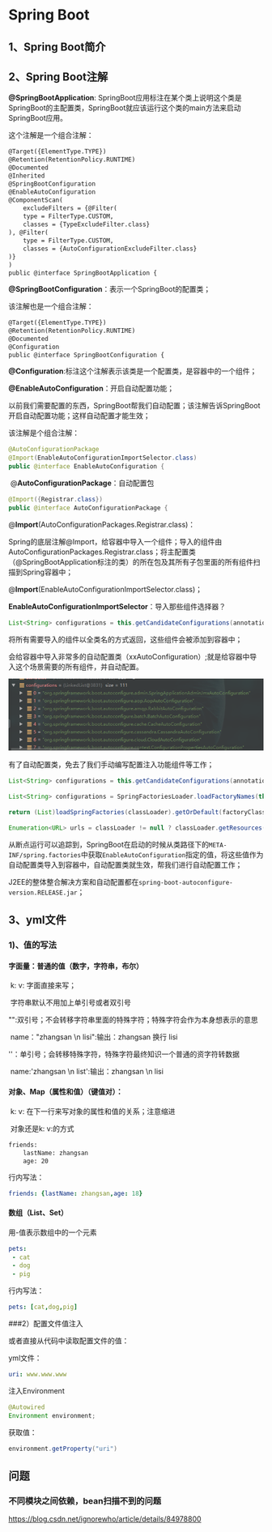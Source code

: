 # Spring Boot

## 1、Spring Boot简介



## 2、Spring Boot注解

**@SpringBootApplication**: SpringBoot应用标注在某个类上说明这个类是SpringBoot的主配置类，SpringBoot就应该运行这个类的main方法来启动SpringBoot应用。

这个注解是一个组合注解：

```
@Target({ElementType.TYPE})
@Retention(RetentionPolicy.RUNTIME)
@Documented
@Inherited
@SpringBootConfiguration
@EnableAutoConfiguration
@ComponentScan(
    excludeFilters = {@Filter(
    type = FilterType.CUSTOM,
    classes = {TypeExcludeFilter.class}
), @Filter(
    type = FilterType.CUSTOM,
    classes = {AutoConfigurationExcludeFilter.class}
)}
)
public @interface SpringBootApplication {
```

**@SpringBootConfiguration**：表示一个SpringBoot的配置类；

该注解也是一个组合注解：

```
@Target({ElementType.TYPE})
@Retention(RetentionPolicy.RUNTIME)
@Documented
@Configuration
public @interface SpringBootConfiguration {
```

​	**@Configuration**:标注这个注解表示该类是一个配置类，是容器中的一个组件；

**@EnableAutoConfiguration**：开启自动配置功能；

​	以前我们需要配置的东西，SpringBoot帮我们自动配置；该注解告诉SpringBoot开启自动配置功能；这样自动配置才能生效；

该注解是个组合注解：

```java
@AutoConfigurationPackage
@Import(EnableAutoConfigurationImportSelector.class)
public @interface EnableAutoConfiguration {
```

​	 	@**AutoConfigurationPackage**：自动配置包

```java
@Import({Registrar.class})
public @interface AutoConfigurationPackage {
```

​			@**Import**(AutoConfigurationPackages.Registrar.class)：

​			Spring的底层注解@Import，给容器中导入一个组件；导入的组件由AutoConfigurationPackages.Registrar.class；将主配置类（@SpringBootApplication标注的类）的所在包及其所有子包里面的所有组件扫描到Spring容器中；

​			@**Import**(EnableAutoConfigurationImportSelector.class)；

​				**EnableAutoConfigurationImportSelector**：导入那些组件选择器？

```java
List<String> configurations = this.getCandidateConfigurations(annotationMetadata, attributes);
```

​				将所有需要导入的组件以全类名的方式返回，这些组件会被添加到容器中；

​				会给容器中导入非常多的自动配置类（xxAutoConfiguration）;就是给容器中导入这个场景需要的所有组件，并自动配置。

![1529308081199](images\springboot\1529308081199.png)

有了自动配置类，免去了我们手动编写配置注入功能组件等工作；

```java
List<String> configurations = this.getCandidateConfigurations(annotationMetadata, attributes);
```

```java
List<String> configurations = SpringFactoriesLoader.loadFactoryNames(this.getSpringFactoriesLoaderFactoryClass(), this.getBeanClassLoader());
```

```java
return (List)loadSpringFactories(classLoader).getOrDefault(factoryClassName, Collections.emptyList());
```

```java
Enumeration<URL> urls = classLoader != null ? classLoader.getResources("META-INF/spring.factories") : ClassLoader.getSystemResources("META-INF/spring.factories");
```

从断点运行可以追踪到，SpringBoot在启动的时候从类路径下的`META-INF/spring.factories`中获取`EnableAutoConfiguration`指定的值，将这些值作为自动配置类导入到容器中，自动配置类就生效，帮我们进行自动配置工作；

J2EE的整体整合解决方案和自动配置都在`spring-boot-autoconfigure-version.RELEASE.jar`；

## 3、yml文件

### 1)、值的写法

#### 字面量：普通的值（数字，字符串，布尔）

​	k: v: 字面直接来写；

​		字符串默认不用加上单引号或者双引号

​		"":双引号；不会转移字符串里面的特殊字符；特殊字符会作为本身想表示的意思

​			name："zhangsan \n lisi":输出：zhangsan 换行 lisi

​		''：单引号；会转移特殊字符，特殊字符最终知识一个普通的资字符转数据

​			name:'zhangsan \n list':输出：zhangsan \n lisi

#### 对象、Map（属性和值）（键值对）：

​	k: v: 在下一行来写对象的属性和值的关系；注意缩进

​		对象还是k: v:的方式

```yacas
friends:
    lastName: zhangsan
    age: 20
```

行内写法：

```yaml
friends: {lastName: zhangsan,age: 18}
```

#### 数组（List、Set）

用-值表示数组中的一个元素

```yaml
pets:
 - cat
 - dog
 - pig
```

行内写法：

```yaml
pets: [cat,dog,pig]
```



###2）配置文件值注入



或者直接从代码中读取配置文件的值：

yml文件：

```yaml
uri: www.www.www
```

注入Environment

```java
@Autowired
Environment environment;
```

获取值：

```java
environment.getProperty("uri")
```





## 问题



### 不同模块之间依赖，bean扫描不到的问题

https://blog.csdn.net/ignorewho/article/details/84978800